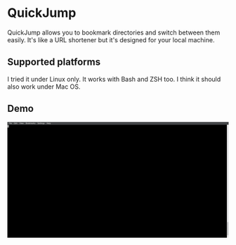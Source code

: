 QuickJump
=========

QuickJump allows you to bookmark directories and switch between them easily.
It's like a URL shortener but it's designed for your local machine.

Supported platforms
-------------------

I tried it under Linux only. It works with Bash and ZSH too. I think it
should also work under Mac OS.

Demo
----

![QuickJump in action](demo/demo.gif)

